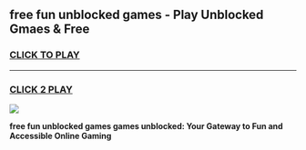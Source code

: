 
## free fun unblocked games - Play Unblocked Gmaes & Free
<h3>
<a href="https://premium.freeplayer.one?title=free_fun_unblocked_games&ref=20F">CLICK TO PLAY</a></h3>
<hr>

<h3>
<a href="https://premium.freeplayer.one?title=free_fun_unblocked_games&ref=20F">CLICK 2 PLAY</a>
  
</h3>

<a href="https://premium.freeplayer.one?title=free_fun_unblocked_games&ref=20F/"><img src="https://clearcache.store/games.png"></a>


**free fun unblocked games games unblocked: Your Gateway to Fun and Accessible Online Gaming**
